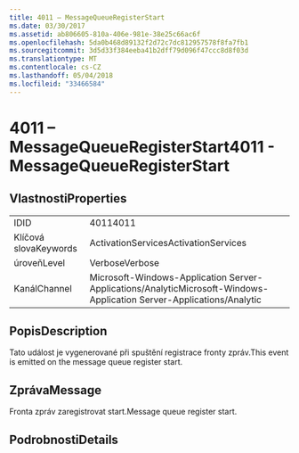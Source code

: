 ```yaml
---
title: 4011 – MessageQueueRegisterStart
ms.date: 03/30/2017
ms.assetid: ab806605-810a-406e-981e-38e25c66ac6f
ms.openlocfilehash: 5da0b468d89132f2d72c7dc812957578f8fa7fb1
ms.sourcegitcommit: 3d5d33f384eeba41b2dff79d096f47ccc8d8f03d
ms.translationtype: MT
ms.contentlocale: cs-CZ
ms.lasthandoff: 05/04/2018
ms.locfileid: "33466584"
---
```

# <a name="4011---messagequeueregisterstart"></a><span data-ttu-id="9752c-102">4011 – MessageQueueRegisterStart</span><span class="sxs-lookup"><span data-stu-id="9752c-102">4011 - MessageQueueRegisterStart</span></span>
## <a name="properties"></a><span data-ttu-id="9752c-103">Vlastnosti</span><span class="sxs-lookup"><span data-stu-id="9752c-103">Properties</span></span>  
  
|||  
|-|-|  
|<span data-ttu-id="9752c-104">ID</span><span class="sxs-lookup"><span data-stu-id="9752c-104">ID</span></span>|<span data-ttu-id="9752c-105">4011</span><span class="sxs-lookup"><span data-stu-id="9752c-105">4011</span></span>|  
|<span data-ttu-id="9752c-106">Klíčová slova</span><span class="sxs-lookup"><span data-stu-id="9752c-106">Keywords</span></span>|<span data-ttu-id="9752c-107">ActivationServices</span><span class="sxs-lookup"><span data-stu-id="9752c-107">ActivationServices</span></span>|  
|<span data-ttu-id="9752c-108">úroveň</span><span class="sxs-lookup"><span data-stu-id="9752c-108">Level</span></span>|<span data-ttu-id="9752c-109">Verbose</span><span class="sxs-lookup"><span data-stu-id="9752c-109">Verbose</span></span>|  
|<span data-ttu-id="9752c-110">Kanál</span><span class="sxs-lookup"><span data-stu-id="9752c-110">Channel</span></span>|<span data-ttu-id="9752c-111">Microsoft-Windows-Application Server-Applications/Analytic</span><span class="sxs-lookup"><span data-stu-id="9752c-111">Microsoft-Windows-Application Server-Applications/Analytic</span></span>|  
  
## <a name="description"></a><span data-ttu-id="9752c-112">Popis</span><span class="sxs-lookup"><span data-stu-id="9752c-112">Description</span></span>  
 <span data-ttu-id="9752c-113">Tato událost je vygenerované při spuštění registrace fronty zpráv.</span><span class="sxs-lookup"><span data-stu-id="9752c-113">This event is emitted on the message queue register start.</span></span>  
  
## <a name="message"></a><span data-ttu-id="9752c-114">Zpráva</span><span class="sxs-lookup"><span data-stu-id="9752c-114">Message</span></span>  
 <span data-ttu-id="9752c-115">Fronta zpráv zaregistrovat start.</span><span class="sxs-lookup"><span data-stu-id="9752c-115">Message queue register start.</span></span>  
  
## <a name="details"></a><span data-ttu-id="9752c-116">Podrobnosti</span><span class="sxs-lookup"><span data-stu-id="9752c-116">Details</span></span>
